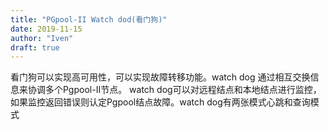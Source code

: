 ```yaml
---
title: "PGpool-II Watch dod(看门狗)"
date: 2019-11-15
author: "Iven"
draft: true
---
```


看门狗可以实现高可用性，可以实现故障转移功能。watch dog 通过相互交换信息来协调多个Pgpool-II节点。
watch dog可以对远程结点和本地结点进行监控，如果监控返回错误则认定Pgpool结点故障。watch dog有两张模式心跳和查询模式



